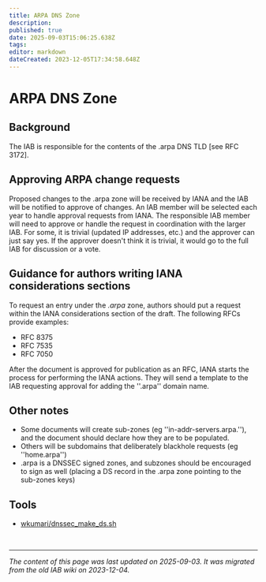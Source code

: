 ```yaml
---
title: ARPA DNS Zone
description: 
published: true
date: 2025-09-03T15:06:25.638Z
tags: 
editor: markdown
dateCreated: 2023-12-05T17:34:58.648Z
---
```


# ARPA DNS Zone

## Background 

The IAB is responsible for the contents of the .arpa DNS TLD [see RFC 3172].

## Approving ARPA change requests 

Proposed changes to the .arpa zone will be received by IANA and the IAB will be notified to approve of changes.  An IAB member will be selected each year to handle approval requests from IANA.  The responsible IAB member will need to approve or handle the request in coordination with the larger IAB.  For some, it is trivial (updated IP addresses, etc.) and the approver can just say yes.  If the approver doesn't think it is trivial, it would go to the full IAB for discussion or a vote.

## Guidance for authors writing IANA considerations sections 

To request an entry under the *.arpa* zone, authors should put a request within the IANA considerations section of the draft.  The following RFCs provide examples:

* RFC 8375
* RFC 7535
* RFC 7050

After the document is approved for publication as an RFC, IANA starts the process for performing the IANA actions.  They will send a template to the IAB requesting approval for adding the ''.arpa'' domain name.

## Other notes 

* Some documents will create sub-zones (eg ''in-addr-servers.arpa.''), and the document should declare how they are to be populated.
* Others will be subdomains that deliberately blackhole requests (eg ''home.arpa'')
* .arpa is a DNSSEC signed zones, and subzones should be encouraged to sign as well (placing a DS record in the .arpa zone pointing to the sub-zones keys)

## Tools
* [wkumari/dnssec_make_ds.sh](https://gist.github.com/wkumari/ec436c717edd2760ddfe1d8a71281a8d)

&nbsp;
&nbsp;
&nbsp;

---

*The content of this page was last updated on 2025-09-03. It was migrated from the old IAB wiki on 2023-12-04.*
